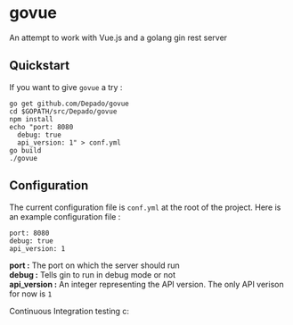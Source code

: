 # govue
An attempt to work with Vue.js and a golang gin rest server

## Quickstart

If you want to give `govue` a try :
```
go get github.com/Depado/govue
cd $GOPATH/src/Depado/govue
npm install
echo "port: 8080
  debug: true
  api_version: 1" > conf.yml
go build
./govue
```

## Configuration

The current configuration file is `conf.yml` at the root of the project. Here is an example configuration file :

```
port: 8080
debug: true
api_version: 1
```

**port :** The port on which the server should run   
**debug :** Tells gin to run in debug mode or not   
**api_version :** An integer representing the API version. The only API verison for now is `1`    

Continuous Integration testing c:
